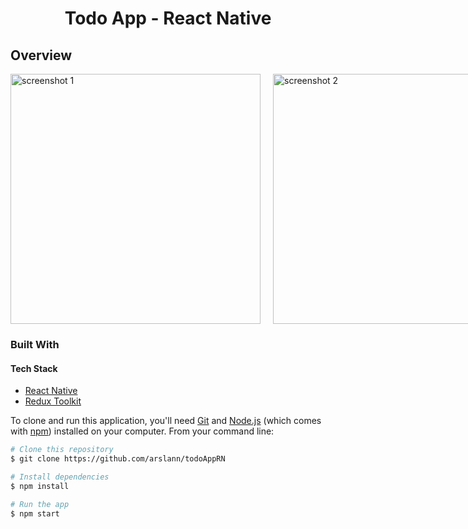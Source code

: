 <h1 align="center">Todo App - React Native</h1>


<!-- OVERVIEW -->

## Overview

<div style="display: flex; justify-content: items-center;">
  <img src="https://i.hizliresim.com/p2chrcz.png" alt="screenshot 1" height="400" style="margin-right: 10px;">
  <img src="https://i.hizliresim.com/66e5t0s.png" alt="screenshot 2" height="400" style="margin-left: 10px;">
</div>

### Built With

<!-- This section should list any major frameworks that you built your project using. Here are a few examples.-->
#### Tech Stack
- [React Native](https://reactnative.dev/)
- [Redux Toolkit](https://redux-toolkit.js.org/)

<!-- Example: -->

To clone and run this application, you'll need [Git](https://git-scm.com) and [Node.js](https://nodejs.org/en/download/) (which comes with [npm](http://npmjs.com)) installed on your computer. From your command line:

```bash
# Clone this repository
$ git clone https://github.com/arslann/todoAppRN

# Install dependencies
$ npm install

# Run the app
$ npm start
```

